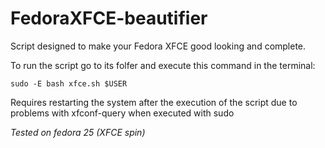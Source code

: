 # FedoraXFCE-beautifier
Script designed to make your Fedora XFCE good looking and complete.

To run the script go to its folfer and execute this command in the terminal:

 `sudo -E bash xfce.sh $USER`
 
Requires restarting the system after the execution of the script due to problems with xfconf-query when executed with sudo
 

*Tested on fedora 25 (XFCE spin)*
